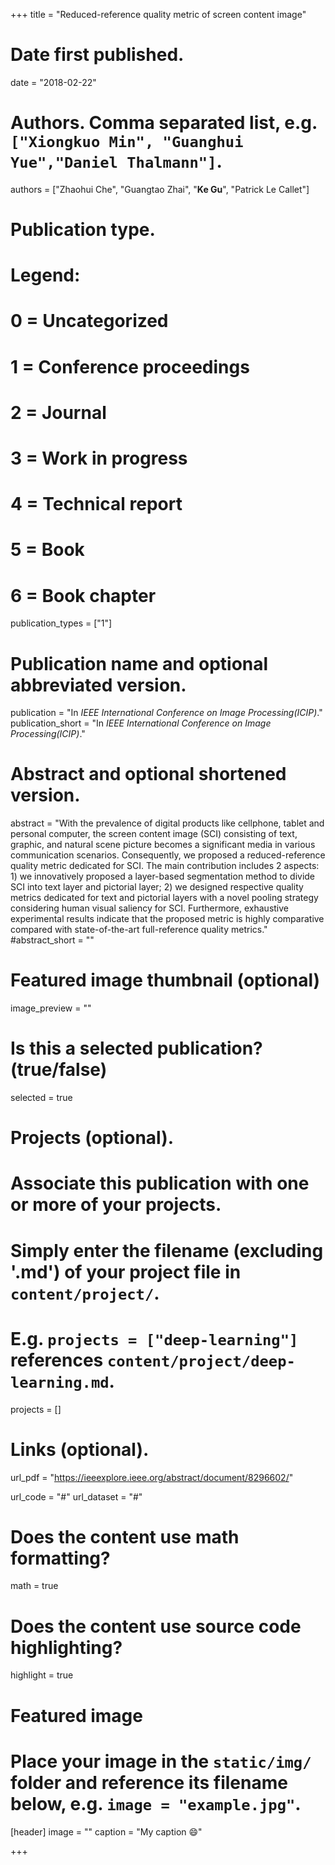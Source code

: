 +++
title = "Reduced-reference quality metric of screen content image"

# Date first published.
date = "2018-02-22"

# Authors. Comma separated list, e.g. `["Xiongkuo Min", "Guanghui Yue","Daniel Thalmann"]`.
authors = ["Zhaohui Che", "Guangtao Zhai", "**Ke Gu**", "Patrick Le Callet"]
# Publication type.
# Legend:
# 0 = Uncategorized
# 1 = Conference proceedings
# 2 = Journal
# 3 = Work in progress
# 4 = Technical report
# 5 = Book
# 6 = Book chapter
publication_types = ["1"]

# Publication name and optional abbreviated version.
publication = "In *IEEE International Conference on Image Processing(ICIP)*."
publication_short = "In *IEEE International Conference on Image Processing(ICIP)*."

# Abstract and optional shortened version.
abstract = "With the prevalence of digital products like cellphone, tablet and personal computer, the screen content image (SCI) consisting of text, graphic, and natural scene picture becomes a significant media in various communication scenarios. Consequently, we proposed a reduced-reference quality metric dedicated for SCI. The main contribution includes 2 aspects: 1) we innovatively proposed a layer-based segmentation method to divide SCI into text layer and pictorial layer; 2) we designed respective quality metrics dedicated for text and pictorial layers with a novel pooling strategy considering human visual saliency for SCI. Furthermore, exhaustive experimental results indicate that the proposed metric is highly comparative compared with state-of-the-art full-reference quality metrics."
#abstract_short = ""

# Featured image thumbnail (optional)
image_preview = ""

# Is this a selected publication? (true/false)
selected = true

# Projects (optional).
#   Associate this publication with one or more of your projects.
#   Simply enter the filename (excluding '.md') of your project file in `content/project/`.
#   E.g. `projects = ["deep-learning"]` references `content/project/deep-learning.md`.
projects = []

# Links (optional).
url_pdf = "https://ieeexplore.ieee.org/abstract/document/8296602/"

url_code = "#"
url_dataset = "#"

# Does the content use math formatting?
math = true

# Does the content use source code highlighting?
highlight = true

# Featured image
# Place your image in the `static/img/` folder and reference its filename below, e.g. `image = "example.jpg"`.
[header]
image = ""
caption = "My caption 😄"

+++

